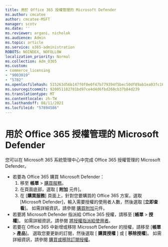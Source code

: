 ```yaml
---
title: 用於 Office 365 授權管理的 Microsoft Defender
ms.author: cmcatee
author: cmcatee-MSFT
manager: scotv
ms.date: ''
ms.reviewer: argani, nicholak
ms.audience: Admin
ms.topic: article
ms.service: o365-administration
ROBOTS: NOINDEX, NOFOLLOW
localization_priority: Normal
ms.collection: Adm_O365
ms.custom:
- commerce_licensing
- "9003019"
- "5782"
ms.openlocfilehash: 515263d56b147f0f0e0f47b779394f5bec50df89ab1ea93fc1042384270a2ba3
ms.sourcegitcommit: 920051182781bd97ce4d4d6fbd268cb37b84d239
ms.translationtype: MT
ms.contentlocale: zh-TW
ms.lasthandoff: 08/11/2021
ms.locfileid: "57894586"
---
```

# <a name="microsoft-defender-for-office-365-license-management"></a>用於 Office 365 授權管理的 Microsoft Defender

您可以在 Microsoft 365 系統管理中心中完成 Office 365 授權管理的 Microsoft Defender。

- 若要為 Office 365 購買 Microsoft Defender：
    1. 移至 **帳單**  >  [購買服務](https://go.microsoft.com/fwlink/p/?linkid=868433)。
    2. 在頁面底部，選取 [ **附加** 元件]。
    3. 在 [**購買服務**] 頁面上，針對您要購買的 Office 365 方案，選取 [Microsoft Defender]，輸入需要授權的使用者人數，然後選取 [**立即查看**]。 如需詳細資訊，請參閱 [購買附加](https://docs.microsoft.com/microsoft-365/commerce/buy-or-edit-an-add-on)元件。
- 若要將 Microsoft Defender 指派給 Office 365 授權，請移至 [**帳單**  >  **授權**]。 如需詳細資訊，請參閱 [將授權指派給使用者](https://docs.microsoft.com/microsoft-365/admin/manage/assign-licenses-to-users)。
- 若要在 Office 365 中新增或移除 Microsoft Defender 的授權，請移至 [**帳單**  >  **產品**]。 選取您要更新的訂閱，然後選取 [ **購買授權** ] 或 [ **移除授權**]。 如需詳細資訊，請參閱 [購買或移除訂閱授權](https://docs.microsoft.com/microsoft-365/commerce/licenses/buy-licenses)。